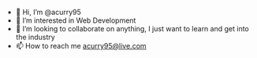 - 👋 Hi, I’m @acurry95
- 👀 I’m interested in Web Development
- 💞️ I’m looking to collaborate on anything, I just want to learn and get into the industry
- 📫 How to reach me acurry95@live.com
